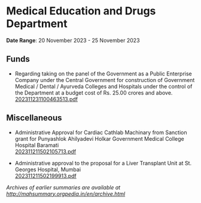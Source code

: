 # Medical Education and Drugs Department

**Date Range**: 20 November 2023 - 25 November 2023


## Funds
- Regarding taking on the panel of the Government as a Public Enterprise Company under the Central Government for construction of Government Medical / Dental / Ayurveda Colleges and Hospitals under the control of the Department at a budget cost of Rs. 25.00 crores and above.\
  [202311231100463513.pdf](https://gr.maharashtra.gov.in/Site/Upload/Government%20Resolutions/English/202311231100463513.pdf)

## Miscellaneous
- Administrative Approval for Cardiac Cathlab Machinary from Sanction grant for Punyashlok Ahilyadevi Holkar Government Medical College Hospital Baramati\
  [202311211502105713.pdf](https://gr.maharashtra.gov.in/Site/Upload/Government%20Resolutions/English/202311211502105713.pdf)

- Administrative approval to the proposal for a Liver Transplant Unit at St. Georges Hospital, Mumbai\
  [202311211502199913.pdf](https://gr.maharashtra.gov.in/Site/Upload/Government%20Resolutions/English/202311211502199913.pdf)


*Archives of earlier summaries are available at http://mahsummary.orgpedia.in/en/archive.html*